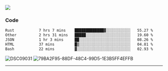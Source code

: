 

![](https://visitor-badge.glitch.me/badge?page_id=jakenherman.jakenherman)

### Code
<!--START_SECTION:waka-->

```txt
Rust           7 hrs 7 mins    █████████████▓░░░░░░░░░░░   55.27 %
Other          2 hrs 31 mins   █████░░░░░░░░░░░░░░░░░░░░   19.60 %
JSON           1 hr 3 mins     ██░░░░░░░░░░░░░░░░░░░░░░░   08.26 %
HTML           37 mins         █▒░░░░░░░░░░░░░░░░░░░░░░░   04.81 %
Bash           22 mins         ▓░░░░░░░░░░░░░░░░░░░░░░░░   02.93 %
```

<!--END_SECTION:waka-->



![DSC09031](https://github.com/JakenHerman/JakenHerman/assets/4694843/d0a4f563-5528-4464-9538-0dd479edc7cf)
![79BA2F95-88DF-48C4-99D5-1E3B5FF4EFFB](https://github.com/JakenHerman/JakenHerman/assets/4694843/4bbb0b71-b719-4978-b0c7-b4721bb680bc)


---
